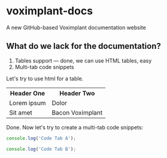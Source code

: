 # voximplant-docs
A new GitHub-based Voximplant documentation website

## What do we lack for the documentation?
1. Tables support — done, we can use HTML tables, easy
1. Multi-tab code snippets

Let's try to use html for a table.

<table>
  <tr>
    <th>Header One</th>
    <th>Header Two</th>
  </tr>
  <tr>
    <td>Lorem ipsum</td>
    <td>Dolor</td>
  </tr>
  <tr>
    <td>Sit amet</td>
    <td>Bacon Voximplant</td>
  </tr>
</table>

Done. Now let's try to create a multi-tab code snippets:

```javascript I'm A tab
console.log('Code Tab A');
```
```javascript I'm tab B
console.log('Code Tab B');
```
